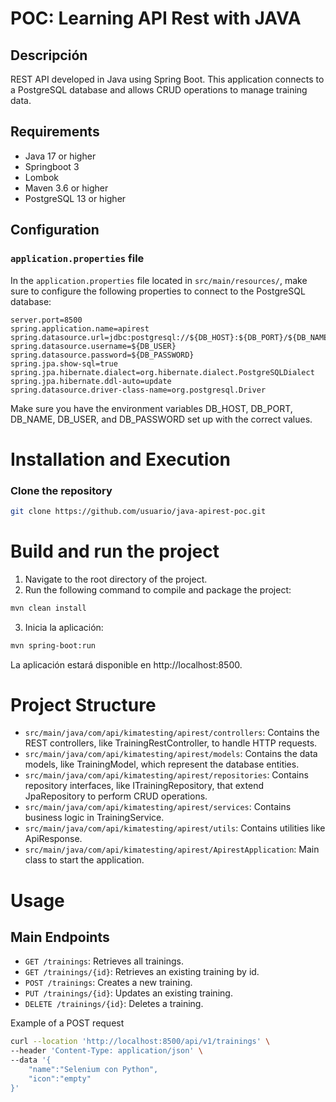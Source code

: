 # POC: Learning API Rest with JAVA

## Descripción
REST API developed in Java using Spring Boot. This application connects to a PostgreSQL database and allows CRUD operations to manage training data.

## Requirements
- Java 17 or higher
- Springboot 3
- Lombok
- Maven 3.6 or higher
- PostgreSQL 13 or higher

## Configuration
### `application.properties` file
In the `application.properties` file located in `src/main/resources/`, make sure to configure the following properties to connect to the PostgreSQL database:

```properties
server.port=8500
spring.application.name=apirest
spring.datasource.url=jdbc:postgresql://${DB_HOST}:${DB_PORT}/${DB_NAME}
spring.datasource.username=${DB_USER}
spring.datasource.password=${DB_PASSWORD}
spring.jpa.show-sql=true
spring.jpa.hibernate.dialect=org.hibernate.dialect.PostgreSQLDialect
spring.jpa.hibernate.ddl-auto=update
spring.datasource.driver-class-name=org.postgresql.Driver
```
Make sure you have the environment variables DB_HOST, DB_PORT, DB_NAME, DB_USER, and DB_PASSWORD set up with the correct values.

# Installation and Execution

### Clone the repository
```bash
git clone https://github.com/usuario/java-apirest-poc.git
```

# Build and run the project
1. Navigate to the root directory of the project.
2. Run the following command to compile and package the project:
```bash
mvn clean install
```
3. Inicia la aplicación:
```bash
mvn spring-boot:run
```
La aplicación estará disponible en http://localhost:8500.

# Project Structure

- `src/main/java/com/api/kimatesting/apirest/controllers`: Contains the REST controllers, like TrainingRestController, to handle HTTP requests.
- `src/main/java/com/api/kimatesting/apirest/models`: Contains the data models, like TrainingModel, which represent the database entities.
- `src/main/java/com/api/kimatesting/apirest/repositories`: Contains repository interfaces, like ITrainingRepository, that extend JpaRepository to perform CRUD operations.
- `src/main/java/com/api/kimatesting/apirest/services`: Contains business logic in TrainingService.
- `src/main/java/com/api/kimatesting/apirest/utils`: Contains utilities like ApiResponse.
- `src/main/java/com/api/kimatesting/apirest/ApirestApplication`: Main class to start the application.

# Usage

## Main Endpoints
- `GET /trainings`: Retrieves all trainings.
- `GET /trainings/{id}`: Retrieves an existing training by id.
- `POST /trainings`: Creates a new training.
- `PUT /trainings/{id}`: Updates an existing training.
- `DELETE /trainings/{id}`: Deletes a training.

Example of a POST request
```bash
curl --location 'http://localhost:8500/api/v1/trainings' \
--header 'Content-Type: application/json' \
--data '{
    "name":"Selenium con Python",
    "icon":"empty"
}'
```
